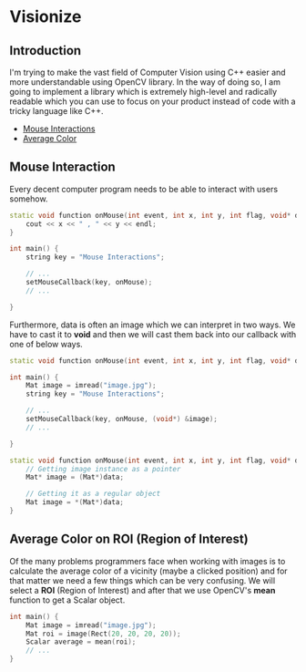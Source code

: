 # Visionize

## Introduction

I'm trying to make the vast field of Computer Vision using C++ easier and more understandable using OpenCV library. In the way of doing so, I am going to implement a library which is extremely high-level and radically readable which you can use to focus on your product instead of code with a tricky language like C++.

- [Mouse Interactions](#mouse-interaction)
- [Average Color](#average-color-on-roi-region-of-interest)

## Mouse Interaction

Every decent computer program needs to be able to interact with users somehow.

```cpp
static void function onMouse(int event, int x, int y, int flag, void* data) {
	cout << x << " , " << y << endl;
}

int main() {
	string key = "Mouse Interactions";

	// ...
	setMouseCallback(key, onMouse);
	// ...	

}
```

Furthermore, data is often an image which we can interpret in two ways. We have to cast it to __void__ and then we will cast them back into our callback with one of below ways.

```cpp
static void function onMouse(int event, int x, int y, int flag, void* data);

int main() {
	Mat image = imread("image.jpg");
	string key = "Mouse Interactions";

	// ...
	setMouseCallback(key, onMouse, (void*) &image);
	// ...	

}

static void function onMouse(int event, int x, int y, int flag, void* data) {
	// Getting image instance as a pointer
	Mat* image = (Mat*)data;

	// Getting it as a regular object
	Mat image = *(Mat*)data;
}
```

## Average Color on ROI (Region of Interest)

Of the many problems programmers face when working with images is to calculate the average color of a vicinity (maybe a clicked position) and for that matter we need a few things which can be very confusing. We will select a **ROI** (Region of Interest) and after that we use OpenCV's **mean** function to get a Scalar object.

```cpp
int main() {
	Mat image = imread("image.jpg");
	Mat roi = image(Rect(20, 20, 20, 20));
	Scalar average = mean(roi);
	// ...
}
```

